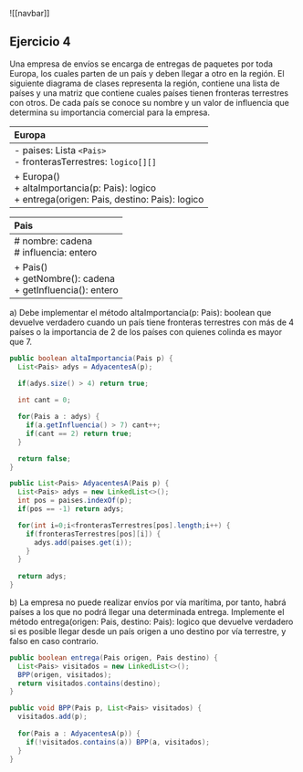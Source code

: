 ![[navbar]]

## Ejercicio 4
Una empresa de envíos se encarga de entregas de paquetes por toda Europa, los cuales parten de un país y deben llegar a otro en la región. El siguiente diagrama de clases representa la región, contiene una lista de países y una matriz que contiene cuales países tienen fronteras terrestres con otros. De cada país se conoce su nombre y un valor de influencia que determina su importancia comercial para la empresa.

| Europa                                                                                             |
| :------------------------------------------------------------------------------------------------- |
| - paises: Lista `<Pais>`<br>- fronterasTerrestres: `logico[][]`                                    |
| + Europa()<br>+ altaImportancia(p: Pais): logico<br>+ entrega(origen: Pais, destino: Pais): logico |

| Pais                                                           |
| :------------------------------------------------------------- |
| # nombre: cadena<br># influencia: entero                       |
| + Pais()<br>+ getNombre(): cadena<br>+ getInfluencia(): entero |

a) Debe implementar el método altaImportancia(p: Pais): boolean que devuelve verdadero cuando un país tiene fronteras terrestres con más de 4 países o la importancia de 2 de los países con quienes colinda es mayor que 7.
```java
public boolean altaImportancia(Pais p) {
  List<Pais> adys = AdyacentesA(p);
  
  if(adys.size() > 4) return true;

  int cant = 0;

  for(Pais a : adys) {
    if(a.getInfluencia() > 7) cant++;
    if(cant == 2) return true;
  }

  return false;
}

public List<Pais> AdyacentesA(Pais p) {
  List<Pais> adys = new LinkedList<>();
  int pos = paises.indexOf(p);
  if(pos == -1) return adys;

  for(int i=0;i<fronterasTerrestres[pos].length;i++) {
    if(fronterasTerrestres[pos][i]) {
      adys.add(paises.get(i));
    }
  }
  
  return adys;
}
```

b) La empresa no puede realizar envíos por vía marítima, por tanto, habrá países a los que no podrá llegar una determinada entrega. Implemente el método entrega(origen: Pais, destino: Pais): logico que devuelve verdadero si es posible llegar desde un país origen a uno destino por vía terrestre, y falso en caso contrario.
```java
public boolean entrega(Pais origen, Pais destino) {
  List<Pais> visitados = new LinkedList<>();
  BPP(origen, visitados);
  return visitados.contains(destino);
}

public void BPP(Pais p, List<Pais> visitados) {
  visitados.add(p);
  
  for(Pais a : AdyacentesA(p)) {
    if(!visitados.contains(a)) BPP(a, visitados);
  }
}
```